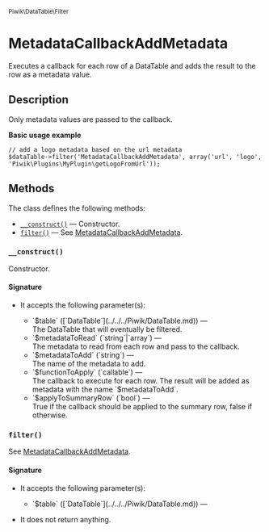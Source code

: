 <small>Piwik\DataTable\Filter</small>

MetadataCallbackAddMetadata
===========================

Executes a callback for each row of a DataTable and adds the result to the row as a metadata value.

Description
-----------

Only metadata values are passed to the callback.

**Basic usage example**

    // add a logo metadata based on the url metadata
    $dataTable->filter('MetadataCallbackAddMetadata', array('url', 'logo', 'Piwik\Plugins\MyPlugin\getLogoFromUrl'));

Methods
-------

The class defines the following methods:

- [`__construct()`](#__construct) &mdash; Constructor.
- [`filter()`](#filter) &mdash; See [MetadataCallbackAddMetadata](#).

<a name="__construct" id="__construct"></a>
<a name="__construct" id="__construct"></a>
### `__construct()`

Constructor.

#### Signature

-  It accepts the following parameter(s):

   <ul>
   <li>
      <div markdown="1" class="parameter">
      `$table` ([`DataTable`](../../../Piwik/DataTable.md)) &mdash;

      <div markdown="1" class="param-desc"> The DataTable that will eventually be filtered.</div>

      <div style="clear:both;"/>

      </div>
   </li>
   <li>
      <div markdown="1" class="parameter">
      `$metadataToRead` (`string`|`array`) &mdash;

      <div markdown="1" class="param-desc"> The metadata to read from each row and pass to the callback.</div>

      <div style="clear:both;"/>

      </div>
   </li>
   <li>
      <div markdown="1" class="parameter">
      `$metadataToAdd` (`string`) &mdash;

      <div markdown="1" class="param-desc"> The name of the metadata to add.</div>

      <div style="clear:both;"/>

      </div>
   </li>
   <li>
      <div markdown="1" class="parameter">
      `$functionToApply` (`callable`) &mdash;

      <div markdown="1" class="param-desc"> The callback to execute for each row. The result will be added as metadata with the name `$metadataToAdd`.</div>

      <div style="clear:both;"/>

      </div>
   </li>
   <li>
      <div markdown="1" class="parameter">
      `$applyToSummaryRow` (`bool`) &mdash;

      <div markdown="1" class="param-desc"> True if the callback should be applied to the summary row, false if otherwise.</div>

      <div style="clear:both;"/>

      </div>
   </li>
   </ul>

<a name="filter" id="filter"></a>
<a name="filter" id="filter"></a>
### `filter()`

See [MetadataCallbackAddMetadata](#).

#### Signature

-  It accepts the following parameter(s):

   <ul>
   <li>
      <div markdown="1" class="parameter">
      `$table` ([`DataTable`](../../../Piwik/DataTable.md)) &mdash;

      <div markdown="1" class="param-desc"></div>

      <div style="clear:both;"/>

      </div>
   </li>
   </ul>
- It does not return anything.

